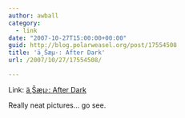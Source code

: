 ```yaml
---
author: awball
category:
  - link
date: "2007-10-27T15:00:00+00:00"
guid: http://blog.polarweasel.org/post/17554508
title: 'ä¸Šæµ·: After Dark'
url: /2007/10/27/17554508/

---
```

Link: [ä¸Šæµ·: After Dark](http://www.tbray.org/ongoing/When/200x/2007/10/27/Shanghai-After-Dark)

Really neat pictures… go see.

